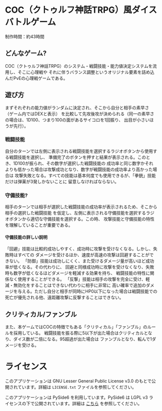 # COC（クトゥルフ神話TRPG）風ダイスバトルゲーム
制作時間：約43時間

## どんなゲーム?
COC（クトゥルフ神話TRPG）のシステム・戦闘技能・能力値決定システムを流用し、そこに心理戦や それに伴うバランス調整というオリジナル要素を詰め込んだPvEの心理戦ゲームである。

## 遊び方
まずそれぞれの能力値がランダムに決定され、そこから自分と相手の素早さ（ゲーム内ではDEXと表示） を比較して先攻後攻が決められる（同一の素早さの場合は、1D100、つまり100の面があるサイコロを1回振り、 出目が小さいほうが先行）。

### 戦闘技能
自分のターンでは左側に表示される戦闘技能を選択するラジオボタンから使用する戦闘技能を選択し、 準備完了のボタンを押すと結果が表示される。このとき、1D100が振られ、その数字が選択した戦闘技能の 成功率と同じ数字かそれよりも低かった場合は攻撃成功となり、数字が戦闘技能の成功率より高かった場合は 攻撃失敗となる。すべての技能は基本何度でも使用できるが、「拳銃」技能だけは弾薬が3発しかないことに 留意しなければならない。

### 守備技能?
相手のターンでは相手が選択した戦闘技能の成功率が表示されるため、そこから相手の選択した戦闘技能 を仮定し、左側に表示される守備技能を選択するラジオボタンから適切な守備技能を選択する。この時、 攻撃技能と守備技能の特性を理解していることが重要である。

#### 守備技能の詳しい説明
「回避」技能は比較的成功しやすく、成功時に攻撃を受けなくなる。しかし、失敗時はすべての ダメージを受けるほか、速度が高速の攻撃は回避することができない。
「防御」技能は成功しにくく、また受けるダメージ量が高いほど成功率が低くなる。その代わりに、 回避と同様成功時に攻撃を受けなくなり、失敗時も数字が低くなるほどダメージを軽減する効果を持ち、 戦闘技能の特性に関係なく使用することができる。
「反撃」技能は相手の攻撃を完全に受け、軽減・無効化をすることはできない代わりに相手に非常に 高い確率で追加のダメージを与える。ただし自分と相手が同時にHP0以下になった場合は戦闘技能での 死亡が優先される他、遠距離攻撃に反撃することはできない。

## クリティカル/ファンブル
また、本ゲームではCOCの特徴でもある「クリティカル」「ファンブル」のルールを採用している。 戦闘技能を振る際に5以下が出た場合はクリティカルとなり、ダイス数が二倍になる。95超過が出た場合は ファンブルとなり、転んで1ダメージを受ける。


# ライセンス

このアプリケーションは GNU Lesser General Public License v3.0 のもとで公開されています。詳細は `LICENSE.txt` ファイルを参照してください。

このアプリケーションは PySide6 を利用しています。PySide6 は LGPL v3 ライセンスの下で公開されています。詳細は [こちら](https://www.qt.io/licensing/) を参照してください。